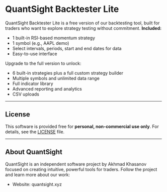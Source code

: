 # QuantSight Backtester Lite

QuantSight Backtester Lite is a free version of our backtesting tool, built for traders who want to explore strategy testing without commitment.
**Included:**

* 1 built-in RSI-based momentum strategy
* 1 symbol (e.g., AAPL demo)
* Select intervals, periods, start and end dates for data
* Easy-to-use interface

Upgrade to the full version to unlock:

* 6 built-in strategies plus a full custom strategy builder
* Multiple symbols and unlimited data range
* Full indicator library
* Advanced reporting and analytics
* CSV uploads

---

## License

This software is provided free for **personal, non-commercial use only**.
For details, see the [LICENSE](LICENSE) file.

---

## About QuantSight

QuantSight is an independent software project by Akhmad Khasanov focused on creating intuitive, powerful tools for traders.
Follow the project and learn more about our work:

* Website: quantsight.xyz
